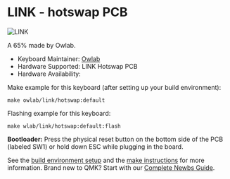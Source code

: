 # LINK - hotswap PCB

![LINK](https://i.imgur.com/tbeeWsph.jpeg)

A 65% made by Owlab.

* Keyboard Maintainer: [Owlab](https://github.com/owlab-git)
* Hardware Supported: LINK Hotswap PCB
* Hardware Availability: 

Make example for this keyboard (after setting up your build environment):

    make owlab/link/hotswap:default

Flashing example for this keyboard:

    make wlab/link/hotswap:default:flash

**Bootloader:** Press the physical reset button on the bottom side of the PCB (labeled SW1) or hold down ESC while plugging in the board.

See the [build environment setup](https://docs.qmk.fm/#/getting_started_build_tools) and the [make instructions](https://docs.qmk.fm/#/getting_started_make_guide) for more information. Brand new to QMK? Start with our [Complete Newbs Guide](https://docs.qmk.fm/#/newbs).